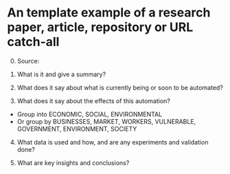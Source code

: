 # An template example of a research paper, article, repository or URL catch-all

0. Source:


1. What is it and give a summary?


2. What does it say about what is currently being or soon to be automated?


3. What does it say about the effects of this automation?
- Group into ECONOMIC, SOCIAL, ENVIRONMENTAL
- Or group by BUSINESSES, MARKET, WORKERS, VULNERABLE, GOVERNMENT, ENVIRONMENT, SOCIETY


4. What data is used and how, and are any experiments and validation done?


5. What are key insights and conclusions?